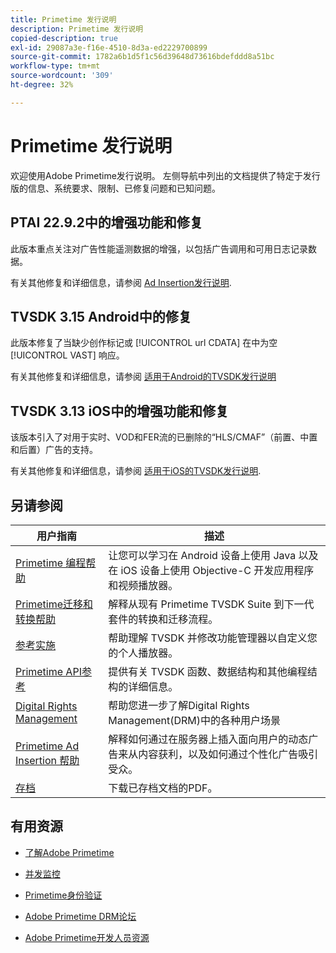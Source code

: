 ```yaml
---
title: Primetime 发行说明
description: Primetime 发行说明
copied-description: true
exl-id: 29087a3e-f16e-4510-8d3a-ed2229700899
source-git-commit: 1782a6b1d5f1c56d39648d73616bdefddd8a51bc
workflow-type: tm+mt
source-wordcount: '309'
ht-degree: 32%

---
```


# Primetime 发行说明

欢迎使用Adobe Primetime发行说明。 左侧导航中列出的文档提供了特定于发行版的信息、系统要求、限制、已修复问题和已知问题。

## PTAI 22.9.2中的增强功能和修复

此版本重点关注对广告性能遥测数据的增强，以包括广告调用和可用日志记录数据。

有关其他修复和详细信息，请参阅 [Ad Insertion发行说明](/help/release-notes/ptai-22x-release-notes.md).

## TVSDK 3.15 Android中的修复

此版本修复了当缺少创作标记或 [!UICONTROL url CDATA] 在中为空 [!UICONTROL VAST] 响应。

有关其他修复和详细信息，请参阅 [适用于Android的TVSDK发行说明](/help/release-notes/tvsdk-3x-android.md)

## TVSDK 3.13 iOS中的增强功能和修复

该版本引入了对用于实时、VOD和FER流的已删除的“HLS/CMAF”（前置、中置和后置）广告的支持。

有关其他修复和详细信息，请参阅 [适用于iOS的TVSDK发行说明](../release-notes/tvsdk-3x-ios.md).

## 另请参阅

| 用户指南 | 描述 |
|--- |--- |
| [Primetime 编程帮助](/help/programming/home.md) | 让您可以学习在 Android 设备上使用 Java 以及在 iOS 设备上使用 Objective-C 开发应用程序和视频播放器。 |
| [Primetime迁移和转换帮助](/help/migration-guides/home.md) | 解释从现有 Primetime TVSDK Suite 到下一代套件的转换和迁移流程。 |
| [参考实施](/help/android-reference-implementation/home.md) | 帮助理解 TVSDK 并修改功能管理器以自定义您的个人播放器。 |
| [Primetime API参考](/help/reference/api-references.md) | 提供有关 TVSDK 函数、数据结构和其他编程结构的详细信息。 |
| [Digital Rights Management](/help/digital-rights-management/home.md) | 帮助您进一步了解Digital Rights Management(DRM)中的各种用户场景 |
| [Primetime Ad Insertion 帮助](/help/primetime-ad-insertion/home.md) | 解释如何通过在服务器上插入面向用户的动态广告来从内容获利，以及如何通过个性化广告吸引受众。 |
| [存档](https://helpx.adobe.com/primetime/archives.html) | 下载已存档文档的PDF。 |

## 有用资源

* [了解Adobe Primetime](https://www.adobe.com/in/marketing/primetime.html)

* [并发监控](https://tve.helpdocsonline.com/concurrency-monitoring-introduction)

* [Primetime身份验证](https://tve.helpdocsonline.com/home)

* [Adobe Primetime DRM论坛](https://forums.adobe.com/community/adobe_access)

* [Adobe Primetime开发人员资源](https://www.adobe.com/devnet/primetime.html)
